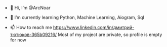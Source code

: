 - 👋 Hi, I’m @ArcNoar

- 🌱 I’m currently learning Python, Machine Learning, Aiogram, Sql

- 📫 How to reach me https://www.linkedin.com/in/дмитрий-тютюков-365b09216/
Most of my project are private, so profile is empty for now
<!---
Большая часть моих репозиториев закрыта, я работаю над Телеграм ботами, но основным занятием является Нейронный Сети и Машинное обучение.
--->
